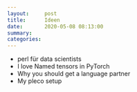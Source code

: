 ```yaml
---
layout:     post
title:      Ideen
date:       2020-05-08 08:13:00
summary:    
categories: 
---
```

- perl für data scientists
- I love Named tensors in PyTorch
- Why you should get a language partner
- My pleco setup
